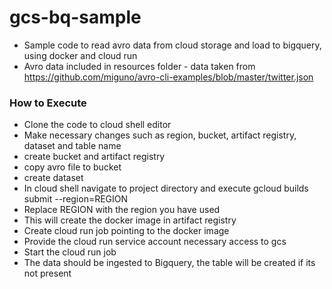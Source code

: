 # gcs-bq-sample

* Sample code to read avro data from cloud storage and load to bigquery, using docker and cloud run
* Avro data included in resources folder - data taken from https://github.com/miguno/avro-cli-examples/blob/master/twitter.json

### How to Execute
* Clone the code to cloud shell editor
* Make necessary changes such as region, bucket, artifact registry, dataset and table name
* create bucket and artifact registry
* copy avro file to bucket
* create dataset
* In cloud shell navigate to project directory and execute gcloud builds submit --region=REGION
* Replace REGION with the region you have used
* This will create the docker image in artifact registry
* Create cloud run job pointing to the docker image
* Provide the cloud run service account necessary access to gcs
* Start the cloud run job
* The data should be ingested to Bigquery, the table will be created if its not present
